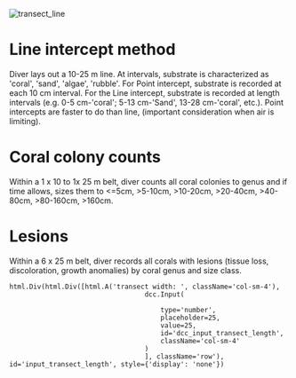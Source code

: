 ![transect_line](https://i.imgur.com/eZLreAj.jpg)



# Line intercept method

Diver lays out a 10-25 m line. At intervals, substrate is characterized as 'coral', 'sand', 'algae', 'rubble'. For Point intercept, substrate is recorded at each 10 cm interval. For the Line intercept, substrate is recorded at length intervals (e.g. 0-5 cm-'coral'; 5-13 cm-'Sand', 13-28 cm-'coral', etc.). Point intercepts are faster to do than line, (important consideration when air is limiting).

# Coral colony counts

Within a 1 x 10 to 1x 25 m belt, diver counts all coral colonies to genus and if time allows, sizes them to <=5cm, >5-10cm, >10-20cm, >20-40cm, >40-80cm, >80-160cm, >160cm.

# Lesions

Within a 6 x 25 m belt, diver records all corals with lesions (tissue loss, discoloration, growth anomalies) by coral genus and size class.



```
html.Div(html.Div([html.A('transect width: ', className='col-sm-4'),
                                  dcc.Input(

                                      type='number',
                                      placeholder=25,
                                      value=25,
                                      id='dcc_input_transect_length',
                                      className='col-sm-4'
                                  )
                                  ], className='row'), id='input_transect_length', style={'display': 'none'})
```